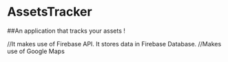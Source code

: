 # AssetsTracker
##An application that tracks your assets !

//It makes use of Firebase API. It stores data in Firebase Database.
//Makes use of Google Maps
